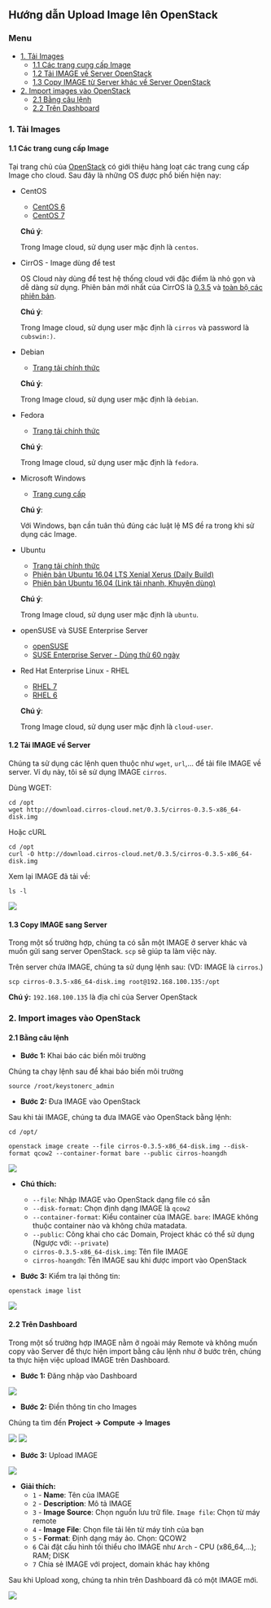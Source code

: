 ## Hướng dẫn Upload Image lên OpenStack

### Menu

- [1. Tải Images](#1)
	- [1.1 Các trang cung cấp Image](#11)
	- [1.2 Tải IMAGE về Server OpenStack](#12)
	- [1.3 Copy IMAGE từ Server khác về Server OpenStack](#12)
- [2. Import images vào OpenStack](#2)
	- [2.1 Bằng câu lệnh](#21)
	- [2.2 Trên Dashboard](#22)
	
<a name="1" />

### 1. Tải Images

<a name="11" />

#### 1.1 Các trang cung cấp Image

Tại trang chủ của [OpenStack](https://docs.openstack.org/image-guide/obtain-images.html) có giới thiệu hàng loạt các trang cung cấp Image cho cloud. Sau đây là những OS được phổ biến hiện nay:

- CentOS
	- [CentOS 6](http://cloud.centos.org/centos/6/images/)
	- [CentOS 7](http://cloud.centos.org/centos/7/images/)

	**Chú ý**:
	
	Trong Image cloud, sử dụng user mặc định là `centos`.

- CirrOS - Image dùng để test

	OS Cloud này dùng để test hệ thống cloud với đặc điểm là nhỏ gọn và dễ dàng sử dụng. Phiên bản mới nhất của CirrOS là [0.3.5](http://download.cirros-cloud.net/0.3.5/cirros-0.3.5-x86_64-disk.img) và [toàn bộ các phiên bản](http://download.cirros-cloud.net/).

	**Chú ý**:
	
	Trong Image cloud, sử dụng user mặc định là `cirros` và password là `cubswin:)`.

- Debian
	- [Trang tải chính thức](http://cdimage.debian.org/cdimage/openstack/)
	
	**Chú ý**:
	
	Trong Image cloud, sử dụng user mặc định là `debian`.

- Fedora
	- [Trang tải chính thức](https://alt.fedoraproject.org/cloud/)
	
	**Chú ý**:
	
	Trong Image cloud, sử dụng user mặc định là `fedora`.

- Microsoft Windows
	- [Trang cung cấp](https://cloudbase.it/windows-cloud-images/)
	
	**Chú ý**:
	
	Với Windows, bạn cần tuân thủ đúng các luật lệ MS đề ra trong khi sử dụng các Image.
	
- Ubuntu
	- [Trang tải chính thức](http://cloud-images.ubuntu.com/)
	- [Phiên bản Ubuntu 16.04 LTS Xenial Xerus (Daily Build)](https://cloud-images.ubuntu.com/xenial/current/)
	- [Phiên bản Ubuntu 16.04 (Link tải nhanh, Khuyên dùng)](http://cloud-images.ubuntu.com/xenial/current/xenial-server-cloudimg-amd64-disk1.img)
	
	**Chú ý**:
	
	Trong Image cloud, sử dụng user mặc định là `ubuntu`.
	
- openSUSE và SUSE Enterprise Server
	- [openSUSE](http://download.opensuse.org/repositories/Cloud:/Images:/)
	- [SUSE Enterprise Server - Dùng thử 60 ngày](https://www.suse.com/products/server/jeos/)
	
- Red Hat Enterprise Linux - RHEL
	- [RHEL 7](https://access.redhat.com/downloads/content/69/ver=/rhel---7/x86_64/product-downloads)
	- [RHEL 6](https://access.redhat.com/downloads/content/69/ver=/rhel---6/x86_64/product-downloads)
	
	**Chú ý**:
	
	Trong Image cloud, sử dụng user mặc định là `cloud-user`.
	
<a name="11" />

#### 1.2 Tải IMAGE về Server

Chúng ta sử dụng các lệnh quen thuộc như `wget`, `url`,... để tải file IMAGE về server. Ví dụ này, tôi sẽ sử dụng IMAGE `cirros`.

Dùng WGET:

```
cd /opt
wget http://download.cirros-cloud.net/0.3.5/cirros-0.3.5-x86_64-disk.img
```

Hoặc cURL

```
cd /opt
curl -O http://download.cirros-cloud.net/0.3.5/cirros-0.3.5-x86_64-disk.img
```

Xem lại IMAGE đã tải về:

```
ls -l 
```

<img src="../image/admin-img-ls-img.png" />

<a name="13" />

####  1.3 Copy IMAGE sang Server

Trong một số trường hợp, chúng ta có sẵn một IMAGE ở server khác và muốn gửi sang server OpenStack. `scp` sẽ giúp ta làm việc này.

Trên server chứa IMAGE, chúng ta sử dụng lệnh sau: (VD: IMAGE là `cirros`.)

```
scp cirros-0.3.5-x86_64-disk.img root@192.168.100.135:/opt
```

**Chú ý:** `192.168.100.135` là địa chỉ của Server OpenStack

<a name="2" />

### 2. Import images vào OpenStack

<a name="21" />

#### 2.1 Bằng câu lệnh

- **Bước 1:** Khai báo các biến môi trường

Chúng ta chạy lệnh sau để khai báo biến môi trường

```
source /root/keystonerc_admin
```

- **Bước 2:** Đưa IMAGE vào OpenStack  

Sau khi tải IMAGE, chúng ta đưa IMAGE vào OpenStack bằng lệnh:

```
cd /opt/

openstack image create --file cirros-0.3.5-x86_64-disk.img --disk-format qcow2 --container-format bare --public cirros-hoangdh
```

<img src="../image/admin-img-cli-ci.png" />

- **Chú thích:**
	- `--file`: Nhập IMAGE vào OpenStack dạng file có sẵn
	- `--disk-format`: Chọn định dạng IMAGE là `qcow2`
	- `--container-format`: Kiểu container của IMAGE. `bare`: IMAGE không thuộc container nào và không chứa matadata.
	- `--public`: Công khai cho các Domain, Project khác có thể sử dụng (Ngược với: `--private`)
	- `cirros-0.3.5-x86_64-disk.img`: Tên file IMAGE
	- `cirros-hoangdh`: Tên IMAGE sau khi được import vào OpenStack

- **Bước 3:** Kiểm tra lại thông tin:

```
openstack image list
```
<img src="../image/admin-img-cli-cl.png" />

<a name="22" />

#### 2.2 Trên Dashboard

Trong một số trường hợp IMAGE nằm ở ngoài máy Remote và không muốn copy vào Server để thực hiện import bằng câu lệnh như ở bước trên, chúng ta thực hiện việc upload IMAGE trên Dashboard.

- **Bước 1:** Đăng nhập vào Dashboard

<img src="../image/admin-login.png" />

- **Bước 2:**  Điền thông tin cho Images

Chúng ta tìm đến **Project -> Compute -> Images**

<img src="../image/admin-img-1.png" />

<img src="../image/admin-img-2-1.png" />

- **Bước 3:** Upload IMAGE

<img src="../image/admin-img-2-2.png" />

- **Giải thích:**
	- `1` - **Name**: Tên của IMAGE
	- `2` - **Description**: Mô tả IMAGE
	- `3` - **Image Source**: Chọn nguồn lưu trữ file. `Image file`: Chọn từ máy remote
	- `4` - **Image File**: Chọn file tải lên từ máy tính của bạn
	- `5` - **Format**: Định dạng máy ảo. Chọn: QCOW2
	- `6` Cài đặt cấu hình tối thiểu cho IMAGE như `Arch` - CPU (x86_64,...); RAM; DISK
	- `7` Chia sẻ IMAGE với project, domain khác hay không

Sau khi Upload xong, chúng ta nhìn trên Dashboard đã có một IMAGE mới.

<img src="../image/admin-img-3.png" />